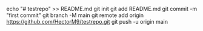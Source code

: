 echo "# testrepo" >> README.md
git init
git add README.md
git commit -m "first commit"
git branch -M main
git remote add origin https://github.com/HectorM9/testrepo.git
git push -u origin main
